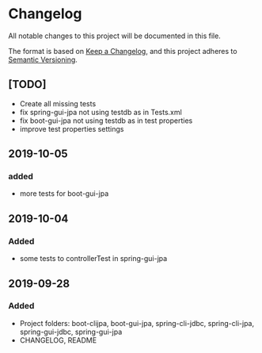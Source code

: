 # Changelog
All notable changes to this project will be documented in this file.

The format is based on [Keep a Changelog](https://keepachangelog.com/en/1.0.0/),
and this project adheres to [Semantic Versioning](https://semver.org/spec/v2.0.0.html).

## [TODO]
- Create all missing tests
- fix spring-gui-jpa not using testdb as in Tests.xml
- fix boot-gui-jpa not using testdb as in test properties
- improve test properties settings


## 2019-10-05
### added
- more tests for boot-gui-jpa


## 2019-10-04
### Added
- some tests to controllerTest in spring-gui-jpa


## 2019-09-28
### Added
- Project folders: boot-clijpa, boot-gui-jpa, spring-cli-jdbc, spring-cli-jpa, spring-gui-jdbc, spring-gui-jpa
- CHANGELOG, README







